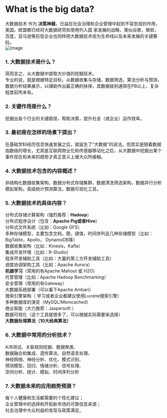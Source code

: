 # What is the big data?
大数据技术 作为 __决策神器__，日益在社会治理和企业管理中起到不容忽视的作用，美国，欧盟都已经将大数据研究和使用列入国
家发展的战略，类似谷歌，微软，百度，亚马逊等巨型企业也同样把大数据技术视为生命线以及未来发展的关键筹码。<br>
![image]()
### 1. 大数据技术是什么？
简而言之，从大数据中提取大价值的挖掘技术。<br>
专业的说，就是根据特定目标，从数据收集与存储，数据筛选，算法分析与预测，数据分析结果展示，以辅助作出最正确的抉择，其数据级别通常在PB以上，复杂程度前所未有。<br>
### 2. 关键作用是什么？<br>
挖掘出各个行业的关键路径，帮助决策，提升社会（或企业）运作效率。<br>
### 3. 最初是在怎样的场景下提出？<br>
在基础学科经历信息快速发展之后，就诞生了“大数据”的说法。但其实是随着数据指数级的增长，尤其是互联网商业化和传感器移动化之后，从大数据中挖掘出某个事件现在和未来的趋势才真正意义上被大众所接触。<br>
### 4. 大数据技术包含的内容概述？<br>
非结构化数据收集架构，数据分布式存储集群，数据清洗筛选架构，数据并行分析模拟架构，高级统计预测算法，数据可视化工具。<br>
### 5. 大数据技术的具体内容？<br>
分布式存储计算架构（强烈推荐：__Hadoop__）<br>
分布式程序设计（包含：__Apache Pig或者Hive__）<br>
分布式文件系统（比如：Google GFS）<br>
多种存储模型，主要包含文档，图，键值，时间序列这几种存储模型（比如：BigTable，Apollo， DynamoDB等）<br>
数据收集架构（比如：Kinesis，Kafla）<br>
集成开发环境（比如：R-Studio）<br>
程序开发辅助工具（比如：大量的第三方开发辅助工具）<br>
调度协调架构工具（比如：Apache Aurora）<br>
__机器学习__（常用的有Apache Mahout 或 H2O）<br>
托管管理（比如：Apache Hadoop Benchmarking）<br>
安全管理（常用的有Gateway）<br>
大数据系统部署（可以看下Apache Ambari）<br>
搜索引擎架构（ 学习或者企业都建议使用Lucene搜索引擎）<br>
多种数据库的演变（MySQL/Memcached）<br>
商业智能（大力推荐：Jaspersoft ）<br>
数据可视化（这个工具就很多了，可以根据实际需要来选择）<br>
__大数据处理算法（10大经典算法）__<br>
### 6. 大数据中常用的分析技术？<br>
A/B测试、关联规则挖掘、数据聚类、<br>
数据融合和集成、遗传算法、自然语言处理、<br>
神经网络、神经分析、优化、模式识别、<br>
预测模型、回归、情绪分析、信号处理、<br>
空间分析、统计、模拟、时间序列分析<br>
### 7. 大数据未来的应用趋势预测？<br>
每个人健康和生活都需要的个性化建议；<br>
企业管理中的选择和开拓新市场的可靠信息来源；<br>
社会治理中大众利益的发现与政策满足。<br>
